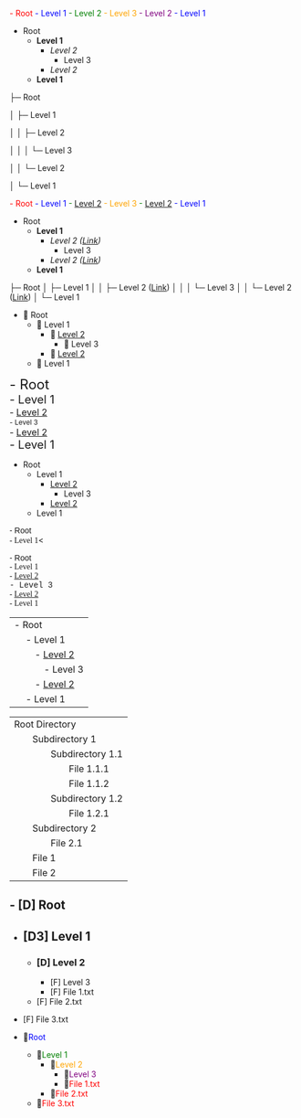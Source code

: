 
<span style="color: red">- Root</span>
<span style="color: blue">- Level 1</span>
<span style="color: green">- Level 2</span>
<span style="color: orange">- Level 3</span>
<span style="color: purple">- Level 2</span>
<span style="color: blue">- Level 1</span>

- Root
  - **Level 1**
    - *Level 2*
      - Level 3
    - *Level 2*
  - **Level 1**

├─ Root

│  ├─ Level 1

│  │   ├─ Level 2

│  │   │   └─ Level 3

│  │   └─ Level 2

│  └─ Level 1


<span style="color: red">- Root</span>
  <span style="color: blue">- Level 1</span>
    <span style="color: green">- <a href="github.com/repo/Level2.md">Level 2</a></span>
      <span style="color: orange">- Level 3</span>
    <span style="color: green">- <a href="github.com/repo/Level2.md">Level 2</a></span>
  <span style="color: blue">- Level 1</span>


- Root
  - **Level 1**
    - *Level 2 ([Link](https://github.com/repo/Level2.md))*
      - Level 3
    - *Level 2 ([Link](https://github.com/repo/Level2.md))*
  - **Level 1**

├─ Root
│  ├─ Level 1
│  │   ├─ Level 2 ([Link](https://github.com/repo/Level2.md))
│  │   │   └─ Level 3
│  │   └─ Level 2 ([Link](https://github.com/repo/Level2.md))
│  └─ Level 1


- 📁 Root
  - 📁 Level 1
    - 📝 [Level 2](https://github.com/repo/Level2.md)
      - 📁 Level 3
    - 📝 [Level 2](https://github.com/repo/Level2.md)
  - 📁 Level 1


<span style="font-size: 24px;">- Root</span><br>
  <span style="font-size: 20px;">- Level 1</span><br>
    <span style="font-size: 16px;">- <a href="github.com/repo/Level2.md">Level 2</a></span><br>
      <span style="font-size: 12px;">- Level 3</span><br>
    <span style="font-size: 16px;">- <a href="github.com/repo/Level2.md">Level 2</a></span><br>
  <span style="font-size: 20px;">- Level 1</span>


- Root
  - Level 1
      - [Level 2](https://github.com/repo/Level2.md)
          - Level 3
      - [Level 2](https://github.com/repo/Level2.md)
  - Level 1


<span style="font-family: Arial;">- Root</span><br>
  <span style="font-family: Verdana;">- Level 1</span><



<span style="font-family: Arial;">- Root</span><br>
  <span style="font-family: Verdana;">- Level 1</span><br>
    <span style="font-family: Tahoma;">- <a href="github.com/repo/Level2.md">Level 2</a></span><br>
      <span style="font-family: Courier;">- Level 3</span><br>
    <span style="font-family: Tahoma;">- <a href="github.com/repo/Level2.md">Level 2</a></span><br>
  <span style="font-family: Verdana;">- Level 1</span>

<table>
<tr><td>- Root</td></tr>
<tr><td>&emsp; - Level 1</td></tr>
<tr><td>&emsp;&emsp; - <a href="github.com/repo/Level2.md">Level 2</a></td></tr>
<tr><td>&emsp;&emsp;&emsp; - Level 3</td></tr>
<tr><td>&emsp;&emsp; - <a href="github.com/repo/Level2.md">Level 2</a></td></tr>
<tr><td>&emsp; - Level 1</td></tr>
</table>


<table>
  <tr>
    <td>Root Directory</td>
  </tr>
  <tr>
    <td>&emsp;&emsp;Subdirectory 1</td>
  </tr>
  <tr>
    <td>&emsp;&emsp;&emsp;&emsp;Subdirectory 1.1</td>
  </tr>
  <tr>
    <td>&emsp;&emsp;&emsp;&emsp;&emsp;&emsp;File 1.1.1</td>
  </tr>
  <tr>
    <td>&emsp;&emsp;&emsp;&emsp;&emsp;&emsp;File 1.1.2</td>
  </tr>
  <tr>
    <td>&emsp;&emsp;&emsp;&emsp;Subdirectory 1.2</td>
  </tr>
  <tr>
    <td>&emsp;&emsp;&emsp;&emsp;&emsp;&emsp;File 1.2.1</td>
  </tr>
  <tr>
    <td>&emsp;&emsp;Subdirectory 2</td>
  </tr>
  <tr>
    <td>&emsp;&emsp;&emsp;&emsp;File 2.1</td>
  </tr>
  <tr>
    <td>&emsp;&emsp;File 1</td>
  </tr>
  <tr>
    <td>&emsp;&emsp;File 2</td>
  </tr>
</table>


## - [D] Root
  - ## [D3] Level 1
    - ### [D] Level 2
      - [F] Level 3
      - [F] File 1.txt
    - [F] File 2.txt
  - [F] File 3.txt


- 📁<span style="color: blue">Root</span>
    - 📁<span style="color: green">Level 1</span>
        - 📁<span style="color: orange">Level 2</span>
            - 📂<span style="color: purple">Level 3</span>
            - 📄<span style="color: red">File 1.txt</span>
        - 📄<span style="color: red">File 2.txt</span>
    - 📄<span style="color: red">File 3.txt</span>
